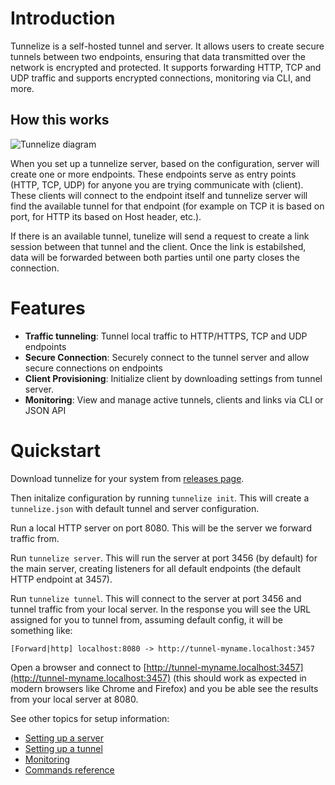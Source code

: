 # Introduction

Tunnelize is a self-hosted tunnel and server. It allows users to create secure tunnels between two endpoints, ensuring 
that data transmitted over the network is encrypted and protected. It supports forwarding HTTP, TCP and UDP traffic 
and supports encrypted connections, monitoring via CLI, and more.

## How this works

<image src="./diagrams/intro.mermaid.svg" alt="Tunnelize diagram">

When you set up a tunnelize server, based on the configuration, server will create one or more endpoints. These 
endpoints serve as entry points (HTTP, TCP, UDP) for anyone you are trying communicate with (client). These clients will connect to the endpoint
itself and tunnelize server will find the available tunnel for that endpoint (for example on TCP it is based on port,
for HTTP its based on Host header, etc.).

If there is an available tunnel, tunelize will send a request to create a link session between that tunnel and the
client. Once the link is estabilshed, data will be forwarded between both parties until one party closes the
connection.

# Features

* **Traffic tunneling**: Tunnel local traffic to HTTP/HTTPS, TCP and UDP endpoints
* **Secure Connection**: Securely connect to the tunnel server and allow secure connections on endpoints
* **Client Provisioning**: Initialize client by downloading settings from tunnel server.
* **Monitoring**: View and manage active tunnels, clients and links via CLI or JSON API

# Quickstart

Download tunnelize for your system from [releases page](https://github.com/ArekX/tunnelize/releases/latest).

Then initalize configuration by running `tunnelize init`. This will create a `tunnelize.json` with default tunnel
and server configuration.

Run a local HTTP server on port 8080. This will be the server we forward traffic from.

Run `tunnelize server`. This will run the server at port 3456 (by default) for the main server, creating listeners for all default 
endpoints (the default HTTP endpoint at 3457).

Run `tunnelize tunnel`. This will connect to the server at port 3456 and tunnel traffic from your local server. In the response you will see the URL assigned for you
to tunnel from, assuming default config, it will be something like:

```
[Forward|http] localhost:8080 -> http://tunnel-myname.localhost:3457
```

Open a browser and connect to [http://tunnel-myname.localhost:3457](http://tunnel-myname.localhost:3457) (this should work as expected in modern browsers like Chrome and Firefox) and you be able see the results from your local server at 8080.

See other topics for setup information:
* [Setting up a server](./setting-up-server.md)
* [Setting up a tunnel](./setting-up-tunnel.md)
* [Monitoring](./monitoring.md)
* [Commands reference](./commands.md)